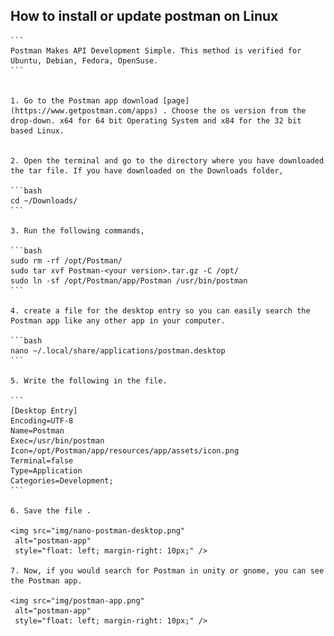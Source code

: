 ## How to install or update postman on Linux

    ``` 
    Postman Makes API Development Simple. This method is verified for Ubuntu, Debian, Fedora, OpenSuse.
    ```
    

    1. Go to the Postman app download [page](https://www.getpostman.com/apps) . Choose the os version from the drop-down. x64 for 64 bit Operating System and x84 for the 32 bit based Linux.


    2. Open the terminal and go to the directory where you have downloaded the tar file. If you have downloaded on the Downloads folder,  
   
    ```bash
    cd ~/Downloads/
    ```

    3. Run the following commands,
   
    ```bash
    sudo rm -rf /opt/Postman/
    sudo tar xvf Postman-<your version>.tar.gz -C /opt/
    sudo ln -sf /opt/Postman/app/Postman /usr/bin/postman
    ```

    4. create a file for the desktop entry so you can easily search the Postman app like any other app in your computer.
   
    ```bash
    nano ~/.local/share/applications/postman.desktop
    ```

    5. Write the following in the file.
    
    ```
    [Desktop Entry]
    Encoding=UTF-8
    Name=Postman
    Exec=/usr/bin/postman
    Icon=/opt/Postman/app/resources/app/assets/icon.png
    Terminal=false
    Type=Application
    Categories=Development;
    ```

    6. Save the file .
    
    <img src="img/nano-postman-desktop.png" 
     alt="postman-app"
     style="float: left; margin-right: 10px;" />

    7. Now, if you would search for Postman in unity or gnome, you can see the Postman app. 

    <img src="img/postman-app.png" 
     alt="postman-app"
     style="float: left; margin-right: 10px;" />